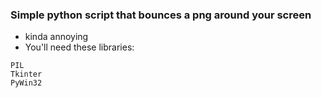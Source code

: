 ### Simple python script that bounces a png around your screen
- kinda annoying
- You'll need these libraries:
```
PIL
Tkinter
PyWin32
```

